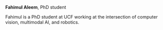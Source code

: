 **Fahimul Aleem**, PhD student 

Fahimul is a PhD student at UCF working at the intersection of computer vision, multimodal AI, and robotics. 
